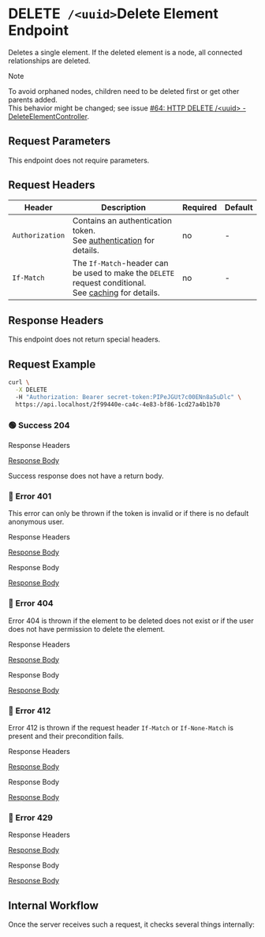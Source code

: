 # <span class="title-url"><span class="method-delete">DELETE</span>` /<uuid>`</span><span class="title-human">Delete Element Endpoint</span>

<!-- panels:start -->
<!-- div:left-panel -->

Deletes a single element. If the deleted element is a node, all connected relationships are deleted.

> [!NOTE]
> To avoid orphaned nodes, children need to be deleted first or get other parents added.  
> This behavior might be changed; see issue [#64: HTTP DELETE /&lt;uuid&gt; - DeleteElementController](https://github.com/ember-nexus/api/issues/64).

## Request Parameters

This endpoint does not require parameters.

## Request Headers

<div class="table-request-headers">

| Header          | Description                                                                                                                    | Required | Default |
|-----------------|--------------------------------------------------------------------------------------------------------------------------------|----------|---------|
| `Authorization` | Contains an authentication token. <br />See [authentication](/concepts/authentication) for details.                            | no       | -       |
| `If-Match`      | The `If-Match`-header can be used to make the `DELETE` request conditional.<br />See [caching](/concepts/caching) for details. | no       | -       |

</div>

## Response Headers

This endpoint does not return special headers.

## Request Example

```bash
curl \
  -X DELETE
  -H "Authorization: Bearer secret-token:PIPeJGUt7c00ENn8a5uDlc" \
  https://api.localhost/2f99440e-ca4c-4e83-bf86-1cd27a4b1b70
```

<!-- tabs:start -->

### **🟢 Success 204**

<div class="code-title auto-refresh">Response Headers</div>

[Response Body](./delete-element/204-response-header.txt ':include :type=code')

Success response does not have a return body.

### **🔴 Error 401**

This error can only be thrown if the token is invalid or if there is no default anonymous user.

<div class="code-title auto-refresh">Response Headers</div>

[Response Body](./delete-element/401-response-header.txt ':include :type=code')

<div class="code-title auto-refresh">Response Body</div>

[Response Body](./delete-element/401-response-body.json ':include :type=code problem+json')

### **🔴 Error 404**

Error 404 is thrown if the element to be deleted does not exist or if the user does not have permission to delete the
element.

<div class="code-title auto-refresh">Response Headers</div>

[Response Body](./delete-element/404-response-header.txt ':include :type=code')

<div class="code-title auto-refresh">Response Body</div>

[Response Body](./delete-element/404-response-body.json ':include :type=code problem+json')

### **🔴 Error 412**

Error 412 is thrown if the request header `If-Match` or `If-None-Match` is present and their precondition fails.

<div class="code-title auto-refresh">Response Headers</div>

[Response Body](./delete-element/412-response-header.txt ':include :type=code')

<div class="code-title auto-refresh">Response Body</div>

[Response Body](./delete-element/412-response-body.json ':include :type=code problem+json')

### **🔴 Error 429**

<div class="code-title">Response Headers</div>

[Response Body](./delete-element/429-response-header.txt ':include :type=code')

<div class="code-title">Response Body</div>

[Response Body](./delete-element/429-response-body.json ':include :type=code problem+json')

<!-- tabs:end -->

<!-- div:right-panel -->

## Internal Workflow

Once the server receives such a request, it checks several things internally:

<div id="graph-container-1" class="graph-container" style="height:1400px"></div>

<!-- panels:end -->

<script>
G6.registerEdge('polyline-edge', {
  draw(cfg, group) {
    const { startPoint, endPoint } = cfg;
    const hgap = Math.abs(endPoint.x - startPoint.x);

    const path = [
      ['M', startPoint.x, startPoint.y],
      [
        'C',
        startPoint.x + hgap / 4,
        startPoint.y,
        endPoint.x - hgap / 2,
        endPoint.y,
        endPoint.x,
        endPoint.y,
      ],
    ];
    const shape = group.addShape('path', {
      attrs: {
        stroke: '#AAB7C4',
        path,
      },
      name: 'path-shape',
    });
    const midPoint = {
      x: (startPoint.x + endPoint.x) / 2,
      y: (startPoint.y + endPoint.y) / 2,
    };
    const label = group.addShape('text', {
      attrs: {
        text: cfg.label + '###########',
        x: midPoint.x,
        y: midPoint.y,
        textAlign: 'center',
        textBaseline: 'middle',
        fill: '#000',
        fontSize: 14,
      },
      name: 'label-shape',
    });
    return shape;
  },
});
renderWorkflow(document.getElementById('graph-container-1'), {
  nodes: [
    { id: 'init', ...workflowStart, label: 'server receives DELETE-request' },
    { id: 'checkToken', ...workflowDecision, label: 'does request contain token?' },
    { id: 'noTokenAction', ...workflowStep, label: "use default anonymous\nuser for auth" },
    { id: 'checkTokenValidity', ...workflowDecision, label: 'is token valid?' },
    { id: 'checkRateLimit', ...workflowDecision, label: "does request exceed\nrate limit?" },
    { id: 'checkIfMatchHeaderExists', ...workflowDecision, label: "does request contain\nIf-Match header?" },
    { id: 'checkIfMatchHeaderMatches', ...workflowDecision, label: "does If-Match\nmatch ETag?" },
    { id: 'checkExistence', ...workflowDecision, label: 'does element exist?' },
    { id: 'checkAccess', ...workflowDecision, label: 'has user permission\nto delete element?' },
    { id: 'deleteElement', ...workflowStep, label: 'delete element' },
    { id: 'error401', ...workflowEndError, label: "return 401" },
    { id: 'error404', ...workflowEndError, label: "return 404" },
    { id: 'error412', ...workflowEndError, label: 'return 412' },
    { id: 'error429', ...workflowEndError, label: 'return 429' },
    { id: 'success204', ...workflowEndSuccess , label: "return 204"},
  ],
  edges: [
    { source: 'init', target: 'checkToken', label: '' },
    { source: 'checkToken', target: 'noTokenAction', label: 'no' },
    { source: 'checkToken', target: 'checkTokenValidity', label: 'yes' },
    { source: 'checkTokenValidity', target: 'checkRateLimit', label: 'yes' },
    { source: 'checkTokenValidity', target: 'error401', label: 'no' },
    { source: 'checkRateLimit', target: 'checkIfMatchHeaderExists', label: 'no' },
    { source: 'checkRateLimit', target: 'error429', label: 'yes' },
    { source: 'checkIfMatchHeaderExists', target: 'checkExistence', label: 'no' },
    { source: 'checkIfMatchHeaderExists', target: 'checkIfMatchHeaderMatches', label: 'yes' },
    { source: 'checkIfMatchHeaderMatches', target: 'checkExistence', label: 'yes' },
    { source: 'checkIfMatchHeaderMatches', target: 'error412', label: 'no' },
    { source: 'checkExistence', target: 'checkAccess', label: 'yes' },
    { source: 'checkExistence', target: 'error404', label: 'no' },
    { source: 'checkAccess', target: 'deleteElement', label: 'yes' },
    { source: 'checkAccess', target: 'error404', label: 'no' },
    { source: 'deleteElement', target: 'success204' },
    { source: 'noTokenAction', target: 'checkRateLimit', label: '' }
  ],
}, 'TB');
</script>
